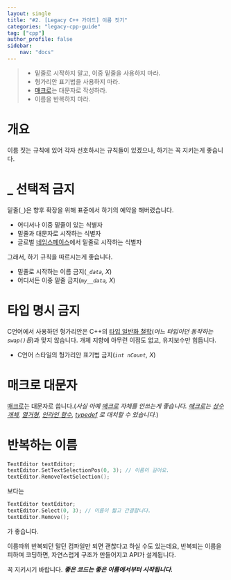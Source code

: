 ```yaml
---
layout: single
title: "#2. [Legacy C++ 가이드] 이름 짓기"
categories: "legacy-cpp-guide"
tag: ["cpp"]
author_profile: false
sidebar: 
    nav: "docs"
---
```


> * 밑줄로 시작하지 말고, 이중 밑줄을 사용하지 마라.
> * 헝가리안 표기법을 사용하지 마라.
> * [매크로](https://tango1202.github.io/legacy-cpp-guide/legacy-cpp-guide-preprocessor/)는 대문자로 작성하라.
> * 이름을 반복하지 마라.

# 개요

이름 짓는 규칙에 있어 각자 선호하시는 규칙들이 있겠으나, 하기는 꼭 지키는게 좋습니다.

# _ 선택적 금지
   
밑줄(`_`)은 향후 확장을 위해 표준에서 하기의 예약을 해버렸습니다.

* 어디서나 이중 밑줄이 있는 식별자
* 밑줄과 대문자로 시작하는 식별자
* 글로벌 [네임스페이스](https://tango1202.github.io/legacy-cpp-guide/legacy-cpp-guide-namespace/)에서 밑줄로 시작하는 식별자

그래서, 하기 규칙을 따르시는게 좋습니다.

* 밑줄로 시작하는 이름 금지(*`_data`, X*)
* 어디서든 이중 밑줄 금지(*`my__data`, X*)

# 타입 명시 금지
    
C언어에서 사용하던 헝가리안은 C++의 [타입 일반화 철학](https://tango1202.github.io/legacy-cpp-stl/legacy-cpp-stl-generic/)(*어느 타입이던 동작하는 `swap()`등*)과 맞지 않습니다. 개체 지향에 아무런 이점도 없고, 유지보수만 힘듭니다.

* C언어 스타일의 헝가리안 표기법 금지(*`int nCount`, X*)

# 매크로 대문자
   
[매크로](https://tango1202.github.io/legacy-cpp-guide/legacy-cpp-guide-preprocessor/)는 대문자로 씁니다.(*사실 아예 [매크로](https://tango1202.github.io/legacy-cpp-guide/legacy-cpp-guide-preprocessor/) 자체를 안쓰는게 좋습니다. [매크로](https://tango1202.github.io/legacy-cpp-guide/legacy-cpp-guide-preprocessor/)는 [상수 개체](https://tango1202.github.io/legacy-cpp-guide/legacy-cpp-guide-const-mutable-volatile/#%EC%83%81%EC%88%98-%EA%B0%9C%EC%B2%B4), [열거형](https://tango1202.github.io/legacy-cpp-guide/legacy-cpp-guide-enum/), [인라인 함수](https://tango1202.github.io/legacy-cpp-guide/legacy-cpp-guide-inline/), [typedef](https://tango1202.github.io/legacy-cpp-guide/legacy-cpp-guide-type/#%ED%83%80%EC%9E%85-%EB%B3%84%EC%B9%AD) 로 대치할 수 있습니다.*)

# 반복하는 이름 

```cpp
TextEditor textEditor;
textEditor.SetTextSelectionPos(0, 3); // 이름이 길어요.
textEditor.RemoveTextSelection();
```

보다는

```cpp
TextEditor textEditor;
textEditor.Select(0, 3); // 이름이 짧고 간결합니다.
textEditor.Remove();
```

가 좋습니다. 

이름따위 반복되던 말던 컴파일만 되면 괜찮다고 하실 수도 있는데요, 반복되는 이름을 피하며 코딩하면, 자연스럽게 구조가 만들어지고 API가 설계됩니다. 

꼭 지키시기 바랍니다. ***좋은 코드는 좋은 이름에서부터 시작됩니다.***
